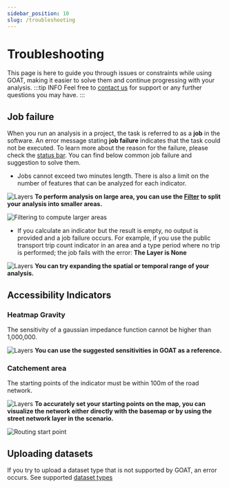 ```yaml
---
sidebar_position: 10
slug: /troubleshooting
---
```


# Troubleshooting

This page is here to guide you through issues or constraints while using GOAT, making it easier to solve them and continue progressing with your analysis.
:::tip INFO
Feel free to [contact us](https://plan4better.de/en/contact/ "contact us") for support or any further questions you may have.
:::

## Job failure
When you run an analysis in a project, the task is referred to as a **job** in the software. An error message stating **job failure** indicates that the task could not be executed. To learn more about the reason for the failure, please check the [status bar](workspace/home#status-bar). You can find below common job failure and suggestion to solve them.

* Jobs cannot exceed two minutes length. There is also a limit on the number of features that can be analyzed for each indicator. 
<div style={{ display: "flex", alignItems: "center" }}>
  <img 
    src={require('/img/troubleshooting/arrow-right.png').default} 
    alt="Layers" 
    style={{ maxHeight: "20px", maxWidth: "20px", objectFit: "cover", marginRight: "8px" }} 
  />
  <span>
    <strong>To perform analysis on large area, you can use the  <a href="map/filter">Filter</a> to split your analysis into smaller areas.</strong>
  </span>
</div>

 ![Filtering to compute larger areas](/img/troubleshooting/filtering.jpg "Filtering to compute larger areas")

* If you calculate an indicator but the result is empty, no output is provided and a job failure occurs. For example, if you use the public transport trip count indicator in an area and a type period where no trip is performed; the job fails with the error: **The Layer is None**
<div style={{ display: "flex", alignItems: "center" }}>
  <img 
    src={require('/img/troubleshooting/arrow-right.png').default} 
    alt="Layers" 
    style={{ maxHeight: "20px", maxWidth: "20px", objectFit: "cover", marginRight: "8px" }} 
  />
  <span>
    <strong>You can try expanding the spatial or temporal range of your analysis.</strong>
  </span>
</div>

## Accessibility Indicators

### Heatmap Gravity
 The sensitivity of a gaussian impedance function cannot be higher than 1,000,000.
<div style={{ display: "flex", alignItems: "center" }}>
  <img 
    src={require('/img/troubleshooting/arrow-right.png').default} 
    alt="Layers" 
    style={{ maxHeight: "20px", maxWidth: "20px", objectFit: "cover", marginRight: "8px" }} 
  />
  <span>
    <strong>You can use the suggested sensitivities in GOAT as a reference.</strong>
  </span>
</div>

### Catchement area
 The starting points of the indicator must be within 100m of the road network.
<div style={{ display: "flex", alignItems: "center" }}>
  <img 
    src={require('/img/troubleshooting/arrow-right.png').default} 
    alt="Layers" 
    style={{ maxHeight: "20px", maxWidth: "20px", objectFit: "cover", marginRight: "8px" }} 
  />
  <span>
    <strong> To accurately set your starting points on the map, you can visualize the network either directly with the basemap or by using the street network layer in the scenario. </strong>
  </span>
</div>

 ![Routing start point](/img/troubleshooting/routing_start.jpeg "Routing start point")


## Uploading datasets

If you try to upload a dataset type that is not supported by GOAT, an error occurs. See supported [dataset types](data/dataset_types)

